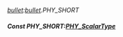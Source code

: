 _[bullet](../../modules/bullet/bullet-module.md):[bullet](../../modules/bullet/bullet-module.md).PHY\_SHORT_
##### Const PHY\_SHORT:[PHY_ScalarType](../../modules/bullet/bullet-phy_scalartype.md)
